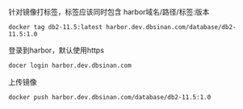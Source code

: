 针对镜像打标签，标签应该同时包含 harbor域名/路径/标签:版本

```
docker tag db2-11.5:latest harbor.dev.dbsinan.com/database/db2-11.5:1.0
```

登录到harbor，默认使用https

```bash
docer login harbor.dev.dbsinan.com
```

上传镜像

```
docker push harbor.dev.dbsinan.com/database/db2-11.5:1.0
```

